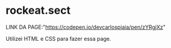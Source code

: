 # rockeat.sect


 LINK DA PAGE:"https://codepen.io/devcarlospiaia/pen/zYRgjXz"
 
Utilizei HTML e CSS para fazer essa page.
